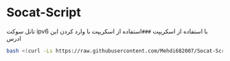 # Socat-Script
تانل سوکت ipv6 با استفاده از اسکریپت 
`###`استفاده از اسکریپت با وارد کردن این ادرس
```bash
bash <(curl -Ls https://raw.githubusercontent.com/Mehdi682007/Socat-Script/main/setup-socat.sh)
